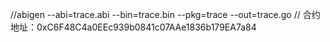 //abigen --abi=trace.abi --bin=trace.bin --pkg=trace --out=trace.go
// 合约地址：0xC6F48C4a0EEc939b0841c07AAe1836b179EA7a84
